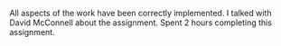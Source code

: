All aspects of the work have been correctly implemented.
I talked with David McConnell about the assignment.
Spent 2 hours completing this assignment.